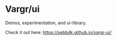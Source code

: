 # Vargr/ui

Demos, experimentation, and ui-library.

Check it out here:
https://sebbdk.github.io/vargr-ui/
